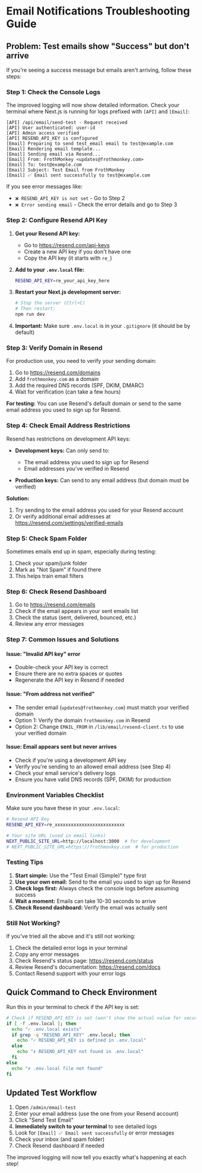# Email Notifications Troubleshooting Guide

## Problem: Test emails show "Success" but don't arrive

If you're seeing a success message but emails aren't arriving, follow these steps:

### Step 1: Check the Console Logs

The improved logging will now show detailed information. Check your terminal where Next.js is running for logs prefixed with `[API]` and `[Email]`:

```
[API] /api/email/send-test - Request received
[API] User authenticated: user-id
[API] Admin access verified
[API] RESEND_API_KEY is configured
[Email] Preparing to send test_email email to test@example.com
[Email] Rendering email template...
[Email] Sending email via Resend...
[Email] From: FrothMonkey <updates@frothmonkey.com>
[Email] To: test@example.com
[Email] Subject: Test Email from FrothMonkey
[Email] ✅ Email sent successfully to test@example.com
```

If you see error messages like:
- `❌ RESEND_API_KEY is not set` - Go to Step 2
- `❌ Error sending email` - Check the error details and go to Step 3

### Step 2: Configure Resend API Key

1. **Get your Resend API key:**
   - Go to https://resend.com/api-keys
   - Create a new API key if you don't have one
   - Copy the API key (it starts with `re_`)

2. **Add to your `.env.local` file:**
   ```bash
   RESEND_API_KEY=re_your_api_key_here
   ```

3. **Restart your Next.js development server:**
   ```bash
   # Stop the server (Ctrl+C)
   # Then restart:
   npm run dev
   ```

4. **Important:** Make sure `.env.local` is in your `.gitignore` (it should be by default)

### Step 3: Verify Domain in Resend

For production use, you need to verify your sending domain:

1. Go to https://resend.com/domains
2. Add `frothmonkey.com` as a domain
3. Add the required DNS records (SPF, DKIM, DMARC)
4. Wait for verification (can take a few hours)

**For testing:** You can use Resend's default domain or send to the same email address you used to sign up for Resend.

### Step 4: Check Email Address Restrictions

Resend has restrictions on development API keys:

- **Development keys:** Can only send to:
  - The email address you used to sign up for Resend
  - Email addresses you've verified in Resend
  
- **Production keys:** Can send to any email address (but domain must be verified)

**Solution:** 
1. Try sending to the email address you used for your Resend account
2. Or verify additional email addresses at https://resend.com/settings/verified-emails

### Step 5: Check Spam Folder

Sometimes emails end up in spam, especially during testing:

1. Check your spam/junk folder
2. Mark as "Not Spam" if found there
3. This helps train email filters

### Step 6: Check Resend Dashboard

1. Go to https://resend.com/emails
2. Check if the email appears in your sent emails list
3. Check the status (sent, delivered, bounced, etc.)
4. Review any error messages

### Step 7: Common Issues and Solutions

#### Issue: "Invalid API key" error
- Double-check your API key is correct
- Ensure there are no extra spaces or quotes
- Regenerate the API key in Resend if needed

#### Issue: "From address not verified"
- The sender email (`updates@frothmonkey.com`) must match your verified domain
- Option 1: Verify the domain `frothmonkey.com` in Resend
- Option 2: Change `EMAIL_FROM` in `/lib/email/resend-client.ts` to use your verified domain

#### Issue: Email appears sent but never arrives
- Check if you're using a development API key
- Verify you're sending to an allowed email address (see Step 4)
- Check your email service's delivery logs
- Ensure you have valid DNS records (SPF, DKIM) for production

### Environment Variables Checklist

Make sure you have these in your `.env.local`:

```bash
# Resend API Key
RESEND_API_KEY=re_xxxxxxxxxxxxxxxxxxxxxxxxxx

# Your site URL (used in email links)
NEXT_PUBLIC_SITE_URL=http://localhost:3000  # for development
# NEXT_PUBLIC_SITE_URL=https://frothmonkey.com  # for production
```

### Testing Tips

1. **Start simple:** Use the "Test Email (Simple)" type first
2. **Use your own email:** Send to the email you used to sign up for Resend
3. **Check logs first:** Always check the console logs before assuming success
4. **Wait a moment:** Emails can take 10-30 seconds to arrive
5. **Check Resend dashboard:** Verify the email was actually sent

### Still Not Working?

If you've tried all the above and it's still not working:

1. Check the detailed error logs in your terminal
2. Copy any error messages
3. Check Resend's status page: https://resend.com/status
4. Review Resend's documentation: https://resend.com/docs
5. Contact Resend support with your error logs

## Quick Command to Check Environment

Run this in your terminal to check if the API key is set:

```bash
# Check if RESEND_API_KEY is set (won't show the actual value for security)
if [ -f .env.local ]; then
  echo "✓ .env.local exists"
  if grep -q "RESEND_API_KEY" .env.local; then
    echo "✓ RESEND_API_KEY is defined in .env.local"
  else
    echo "✗ RESEND_API_KEY not found in .env.local"
  fi
else
  echo "✗ .env.local file not found"
fi
```

## Updated Test Workflow

1. Open `/admin/email-test`
2. Enter your email address (use the one from your Resend account)
3. Click "Send Test Email"
4. **Immediately switch to your terminal** to see detailed logs
5. Look for `[Email] ✅ Email sent successfully` or error messages
6. Check your inbox (and spam folder)
7. Check Resend dashboard if needed

The improved logging will now tell you exactly what's happening at each step!


